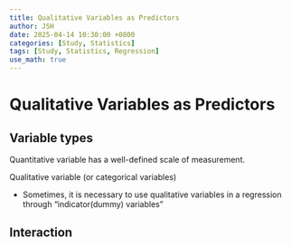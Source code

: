 ```yaml
---
title: Qualitative Variables as Predictors
author: JSH
date: 2025-04-14 10:30:00 +0800
categories: [Study, Statistics]
tags: [Study, Statistics, Regression]
use_math: true
---
```


# Qualitative Variables as Predictors

## Variable types
Quantitative variable has a well-defined scale of measurement.

Qualitative variable (or categorical variables)
- Sometimes, it is necessary to use qualitative variables in a regression through “indicator(dummy) variables”

<!-- 명목형은 가변수 처리함. 순서형은 linear한 패턴이 나타나지 않으면 가변수 (indicator = dummy) 처리 -->

<!-- 순서형 자료 예를들어서 흡연을 10대, 20대, 30대로 구분할 때 
15, 25, 35로 양적변수처럼 코딩해서 회귀분석을 할 수도 있지만 사실 20대에서 피해가 제일 클 수도 있다.
이런 경우에는 이때도 가변수 사용해야 함 -->

## Interaction

